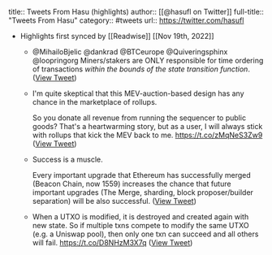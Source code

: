 title:: Tweets From Hasu (highlights)
author:: [[@hasufl on Twitter]]
full-title:: "Tweets From Hasu"
category:: #tweets
url:: https://twitter.com/hasufl

- Highlights first synced by [[Readwise]] [[Nov 19th, 2022]]
	- @MihailoBjelic @dankrad @BTCeurope @Quiveringsphinx @loopringorg Miners/stakers are ONLY responsible for time ordering of transactions *within the bounds of the state transition function*. ([View Tweet](https://twitter.com/hasufl/status/1395736225915494405))
	- I'm quite skeptical that this MEV-auction-based design has any chance in the marketplace of rollups. 
	  
	  So you donate all revenue from running the sequencer to public goods? That's a heartwarming story, but as a user, I will always stick with rollups that kick the MEV back to me. https://t.co/zMqNeS3Zw9 ([View Tweet](https://twitter.com/hasufl/status/1417502023147266049))
	- Success is a muscle.
	  
	  Every important upgrade that Ethereum has successfully merged (Beacon Chain, now 1559) increases the chance that future important upgrades (The Merge, sharding, block proposer/builder separation) will be also successful. ([View Tweet](https://twitter.com/hasufl/status/1423295802705735686))
	- When a UTXO is modified, it is destroyed and created again with new state. So if multiple txns compete to modify the same UTXO (e.g. a Uniswap pool), then only one txn can succeed and all others will fail. https://t.co/D8NHzM3X7q ([View Tweet](https://twitter.com/hasufl/status/1434464436471930884))